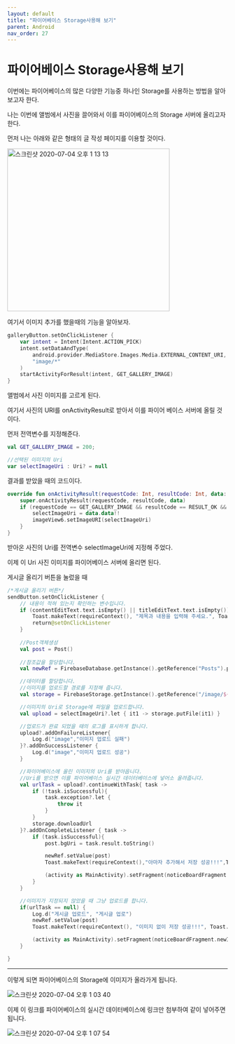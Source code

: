 ```yaml
---
layout: default
title: "파이어베이스 Storage사용해 보기"
parent: Android
nav_order: 27
---
```


# 파이어베이스 Storage사용해 보기

이번에는 파이어베이스의 많은 다양한 기능중 하나인 Storage를 사용하는 방법을 알아 보고자 한다.

나는 이번에 앨범에서 사진을 끌어와서 이를 파이어베이스의 Storage 서버에 올리고자 한다.

먼저 나는 아래와 같은 형태의 글 작성 페이지를 이용할 것이다.

<img width="371" alt="스크린샷 2020-07-04 오후 1 13 13" src="https://user-images.githubusercontent.com/16849874/86505028-b25af300-bdfa-11ea-9768-fcbd08b22634.png">

여기서 이미지 추가를 했을때의 기능을 알아보자.

```kotlin
galleryButton.setOnClickListener {
    var intent = Intent(Intent.ACTION_PICK)
    intent.setDataAndType(
        android.provider.MediaStore.Images.Media.EXTERNAL_CONTENT_URI,
        "image/*"
    )
    startActivityForResult(intent, GET_GALLERY_IMAGE)
}
```

앨범에서 사진 이미지를 고르게 된다.

여기서 사진의 URI를 onActivityResult로 받아서 이를 파이어 베이스 서버에 올릴 것이다.

먼저 전역변수를 지정해준다.

```kotlin
val GET_GALLERY_IMAGE = 200;

//선택된 이미지의 Uri
var selectImageUri : Uri? = null
```

결과를 받았을 때의 코드이다.

```kotlin
override fun onActivityResult(requestCode: Int, resultCode: Int, data: Intent?) {
    super.onActivityResult(requestCode, resultCode, data)
    if (requestCode == GET_GALLERY_IMAGE && resultCode == RESULT_OK && data != null && data.data != null){
        selectImageUri = data.data!!
        imageView6.setImageURI(selectImageUri)
    }
}
```

받아온 사진의 Uri를 전역변수 selectImageUri에 지정해 주었다.

이제 이 Uri 사진 이미지를 파이어베이스 서버에 올리면 된다.

게시글 올리기 버튼을 눌렀을 때

```kotlin
/*게시글 올리기 버튼*/
sendButton.setOnClickListener {
    // 내용이 적혀 있는지 확인하는 변수입니다.
    if (contentEditText.text.isEmpty() || titleEditText.text.isEmpty()) {
        Toast.makeText(requireContext(), "제목과 내용을 입력해 주세요.", Toast.LENGTH_LONG).show()
        return@setOnClickListener
    }
    
    //Post객체생성
    val post = Post()
    
    //참조값을 할당합니다.
    val newRef = FirebaseDatabase.getInstance().getReference("Posts").push()

    //데이터를 할당합니다.
    //이미지를 업로드할 경로를 지정해 줍니다.
    val storage = FirebaseStorage.getInstance().getReference("/image/${post.postId}")

    //이미지의 Uri로 Storage에 파일을 업로드합니다.
    val upload = selectImageUri?.let { it1 -> storage.putFile(it1) }

    //업로드가 완료 되었을 때의 로그를 표시하게 합니다.
    upload?.addOnFailureListener{
        Log.d("image","이미지 업로드 실패")
    }?.addOnSuccessListener {
        Log.d("image","이미지 업로드 성공")
    }

    //파이어베이스에 올린 이미지의 Uri를 받아옵니다.
    //Uri를 받으면 이를 파이어베이스 실시간 데이터베이스에 넣어소 올려줍니다.
    val urlTask = upload?.continueWithTask{ task ->
        if (!task.isSuccessful){
            task.exception?.let {
                throw it
            }
        }
        storage.downloadUrl
    }?.addOnCompleteListener { task ->
        if (task.isSuccessful){
            post.bgUri = task.result.toString()

            newRef.setValue(post)
            Toast.makeText(requireContext(),"아마자 추가해서 저장 성공!!!",Toast.LENGTH_LONG).show()

            (activity as MainActivity).setFragment(noticeBoardFragment.newInstance())
        }
    }

    //이미지가 지정되지 않았을 때 그냥 업로드를 합니다.
    if(urlTask == null) {
        Log.d("게시글 업로드", "게시글 업로")
        newRef.setValue(post)
        Toast.makeText(requireContext(), "이미지 없이 저장 성공!!!", Toast.LENGTH_LONG).show()

        (activity as MainActivity).setFragment(noticeBoardFragment.newInstance())
    }

}
```

---

이렇게 되면 파이어베이스의 Storage에 이미지가 올라가게 됩니다.

![스크린샷 2020-07-04 오후 1 03 40](https://user-images.githubusercontent.com/16849874/86505169-66a94900-bdfc-11ea-971d-9b60436823e7.png)

이제 이 링크를 파이어베이스의 실시간 데이터베이스에 링크만 첨부하여 같이 넣어주면 됩니다.

![스크린샷 2020-07-04 오후 1 07 54](https://user-images.githubusercontent.com/16849874/86505184-8b9dbc00-bdfc-11ea-9861-1853f9276c4e.png)